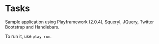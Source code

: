 Tasks
=====================================

Sample application using Playframework (2.0.4), Squeryl, JQuery, Twitter Bootstrap and Handlebars.

To run it, use `play run`.
